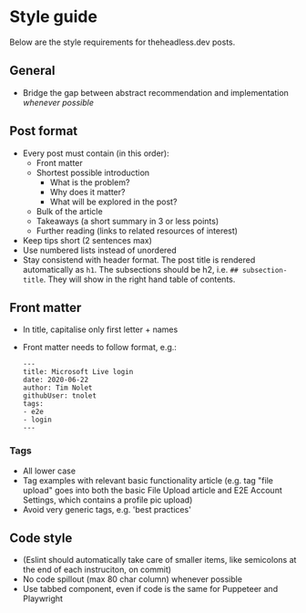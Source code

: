 # Style guide

Below are the style requirements for theheadless.dev posts.

## General
- Bridge the gap between abstract recommendation and implementation _whenever possible_

## Post format
- Every post must contain (in this order):
  - Front matter
  - Shortest possible introduction
    - What is the problem?
    - Why does it matter?
    - What will be explored in the post?
  - Bulk  of the article
  - Takeaways (a short summary in 3 or less points)
  - Further reading (links to related resources of interest)
- Keep tips short (2 sentences max)
- Use numbered lists instead of unordered
- Stay consistend with header format. The post title is rendered automatically as `h1`. The subsections should be h2, i.e. `## subsection-title`. They will show in the right hand table of contents.

## Front matter
- In title, capitalise only first letter + names
- Front matter needs to follow format, e.g.:

    ```
    ---
    title: Microsoft Live login
    date: 2020-06-22
    author: Tim Nolet
    githubUser: tnolet
    tags: 
    - e2e
    - login
    ---
    ```

### Tags
- All lower case
- Tag examples with relevant basic functionality article (e.g. tag "file upload" goes into both the basic File Upload article and E2E Account Settings, which contains a profile pic upload)
- Avoid very generic tags, e.g. 'best practices'

## Code style
- (Eslint should automatically take care of smaller items, like semicolons at the end of each instruciton, on commit)
- No code spillout (max 80 char column) whenever possible
- Use tabbed component, even if code is the same for Puppeteer and Playwright